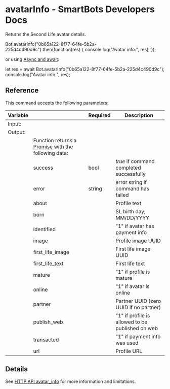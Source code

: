 # avatarInfo - SmartBots Developers Docs

Returns the Second Life avatar details.

Bot.avatarInfo("0b65a122-8f77-64fe-5b2a-225d4c490d9c").then(function(res) {
	console.log("Avatar info:", res);
});

or using [Async and await](https://www.mysmartbots.com/dev/docs/index.php?title=Async_and_await&action=edit&redlink=1 "Async and await (page does not exist)"):

let res \= await Bot.avatarInfo("0b65a122-8f77-64fe-5b2a-225d4c490d9c");
console.log("Avatar info:", res);

## Reference

This command accepts the following parameters:

| Variable |     | Required | Description |
| --- | --- | --- | --- |
| Input: |     |     |     |
| Output: |     |     |     |
|     | Function returns a [Promise](https://www.mysmartbots.com/dev/docs/Bot_Playground/Callbacks_and_return_values "Bot Playground/Callbacks and return values") with the following data: |     |     |
|     | success | bool | _true_ if command completed successfully |
|     | error | string | error string if command has failed |
|     | about |     | Profile text |
|     | born |     | SL birth day, MM/DD/YYYY |
|     | identified |     | "1" if avatar has payment info |
|     | image |     | Profile image UUID |
|     | first\_life\_image |     | First life image UUID |
|     | first\_life\_text |     | First life text |
|     | mature |     | "1" if profile is mature |
|     | online |     | "1" if avatar is online |
|     | partner |     | Partner UUID (zero UUID if no partner) |
|     | publish\_web |     | "1" if profile is allowed to be published on web |
|     | transacted |     | "1" if payment info was used |
|     | url |     | Profile URL |

## Details

See [HTTP API avatar\_info](https://www.mysmartbots.com/dev/docs/HTTP_API/Bot_Commands/avatar_info "HTTP API/Bot Commands/avatar info") for more information and limitations.

